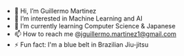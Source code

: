 - 👋 Hi, I’m Guillermo Martinez
- 👀 I’m interested in Machine Learning and AI
- 🌱 I’m currently learning Computer Science & Japanese
- 📫 How to reach me @jguillermo.martinez1@gmail.com
- ⚡ Fun fact: I'm a blue belt in Brazilian Jiu-jitsu

<!---
guillermomtz1/guillermomtz1 is a ✨ special ✨ repository because its `README.md` (this file) appears on your GitHub profile.
You can click the Preview link to take a look at your changes.
--->
